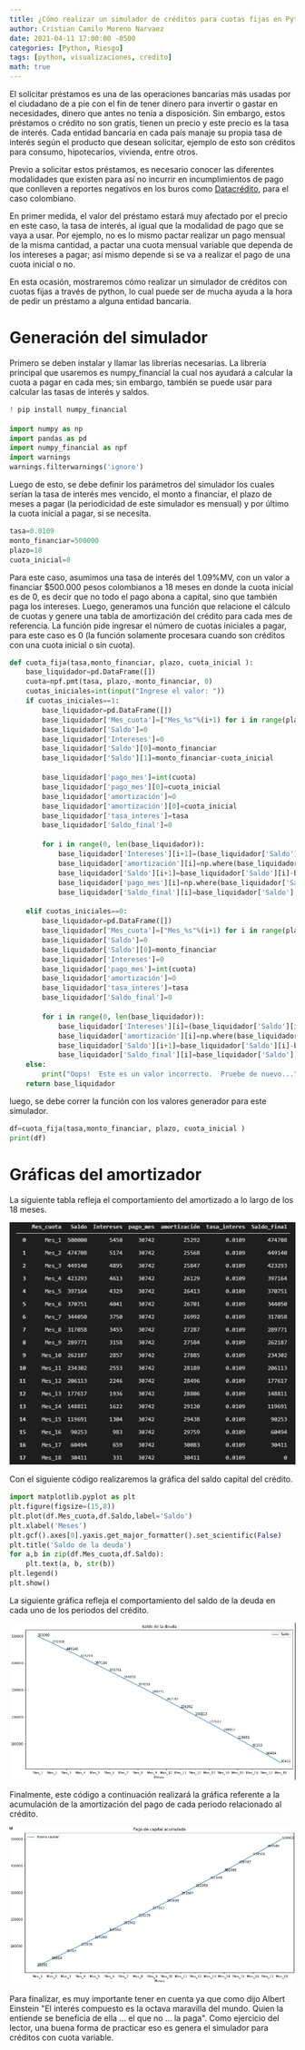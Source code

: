 ```yaml
---
title: ¿Cómo realizar un simulador de créditos para cuotas fijas en Python?
author: Cristian Camilo Moreno Narvaez
date: 2021-04-11 17:00:00 -0500
categories: [Python, Riesgo]
tags: [python, visualizaciones, credito]
math: true
---
```


El solicitar préstamos es una de las operaciones bancarias más usadas por el ciudadano de a pie con el fin de tener dinero para invertir o gastar en necesidades, dinero que antes no tenía a disposición. Sin embargo, estos préstamos o crédito no son gratis, tienen un precio y este precio es la tasa de interés. Cada entidad bancaria en cada país manaje su propia tasa de interés según el producto que desean solicitar, ejemplo de esto son créditos para consumo, hipotecarios, vivienda, entre otros.

Previo a solicitar estos préstamos, es necesario conocer las diferentes modalidades que existen para así no incurrir en incumplimientos de pago que conlleven a reportes negativos en los buros como [Datacrédito](http://gestyy.com/euLdjk), para el caso colombiano.

En primer medida, el valor del préstamo estará muy afectado por el precio en este caso, la tasa de interés, al igual que la modalidad de pago que se vaya a usar. Por ejemplo, no es lo mismo pactar realizar un pago mensual de la misma cantidad, a pactar una cuota mensual variable que dependa de los intereses a pagar; así mismo depende si se va a realizar el pago de una cuota inicial o no.

<script async src="https://pagead2.googlesyndication.com/pagead/js/adsbygoogle.js"></script>
<!-- horizontal ad -->
<ins class="adsbygoogle"
     style="display:block"
     data-ad-client="ca-pub-2402437399062384"
     data-ad-slot="8047040393"
     data-ad-format="auto"
     data-full-width-responsive="true"></ins>
<script>
     (adsbygoogle = window.adsbygoogle || []).push({});
</script>


En esta ocasión, mostraremos cómo realizar un simulador de créditos con cuotas fijas a través de python, lo cual puede ser de mucha ayuda a la hora de pedir un préstamo a alguna entidad bancaria.

# Generación del simulador

Primero se deben instalar y llamar las librerías necesarias. La librería principal que usaremos es numpy_financial la cual nos ayudará a calcular la cuota a pagar en cada mes; sin embargo, también se puede usar para calcular las tasas de interés y saldos.

```python
! pip install numpy_financial

import numpy as np
import pandas as pd
import numpy_financial as npf
import warnings
warnings.filterwarnings('ignore')
```

Luego de esto, se debe definir los parámetros del simulador los cuales serían la tasa de interés mes vencido, el monto a financiar, el plazo de meses a pagar (la periodicidad de este simulador es mensual) y por último la cuota inicial a pagar, si se necesita.

```python
tasa=0.0109
monto_financiar=500000
plazo=18
cuota_inicial=0
```
Para este caso, asumimos una tasa de interés del 1.09%MV, con un valor a financiar $500.000 pesos colombianos a 18 meses en donde la cuota inicial es de 0, es decir que no todo el pago abona a capital, sino que también paga los intereses.
Luego, generamos una función que relacione el cálculo de cuotas y genere una tabla de amortización del crédito para cada mes de referencia. La función pide ingresar el número de cuotas iniciales a pagar, para este caso es 0 (la función solamente procesara cuando son créditos con una cuota inicial o sin cuota).

```python
def cuota_fija(tasa,monto_financiar, plazo, cuota_inicial ):
    base_liquidador=pd.DataFrame([])
    cuota=npf.pmt(tasa, plazo,-monto_financiar, 0)
    cuotas_iniciales=int(input("Ingrese el valor: "))
    if cuotas_iniciales==1:
        base_liquidador=pd.DataFrame([])
        base_liquidador['Mes_cuota']=["Mes_%s"%(i+1) for i in range(plazo+1)]
        base_liquidador['Saldo']=0
        base_liquidador['Intereses']=0
        base_liquidador['Saldo'][0]=monto_financiar
        base_liquidador['Saldo'][1]=monto_financiar-cuota_inicial 
        
        base_liquidador['pago_mes']=int(cuota)
        base_liquidador['pago_mes'][0]=cuota_inicial
        base_liquidador['amortización']=0
        base_liquidador['amortización'][0]=cuota_inicial
        base_liquidador['tasa_interes']=tasa
        base_liquidador['Saldo_final']=0

        for i in range(0, len(base_liquidador)):
            base_liquidador['Intereses'][i+1]=(base_liquidador['Saldo'][i]*base_liquidador['tasa_interes'][i])
            base_liquidador['amortización'][i]=np.where(base_liquidador['Saldo'][i]>base_liquidador['Intereses'][i],(base_liquidador['pago_mes'][i]-base_liquidador['Intereses'][i]),base_liquidador['Saldo'][i] )
            base_liquidador['Saldo'][i+1]=base_liquidador['Saldo'][i]-base_liquidador['amortización'][i]
            base_liquidador['pago_mes'][i]=np.where(base_liquidador['Saldo'][i]>base_liquidador['amortización'][i], base_liquidador['pago_mes'][i], base_liquidador['Saldo'][i])
            base_liquidador['Saldo_final'][i]=base_liquidador['Saldo'][i]-base_liquidador['amortización'][i] 

    elif cuotas_iniciales==0:
        base_liquidador=pd.DataFrame([])
        base_liquidador['Mes_cuota']=["Mes_%s"%(i+1) for i in range(plazo)]
        base_liquidador['Saldo']=0
        base_liquidador['Saldo'][0]=monto_financiar
        base_liquidador['Intereses']=0
        base_liquidador['pago_mes']=int(cuota)
        base_liquidador['amortización']=0
        base_liquidador['tasa_interes']=tasa
        base_liquidador['Saldo_final']=0
        
        for i in range(0, len(base_liquidador)):
            base_liquidador['Intereses'][i]=(base_liquidador['Saldo'][i]*base_liquidador['tasa_interes'][i])
            base_liquidador['amortización'][i]=np.where(base_liquidador['Saldo'][i]>base_liquidador['Intereses'][i],(base_liquidador['pago_mes'][i]-base_liquidador['Intereses'][i]),base_liquidador['Saldo'][i] )
            base_liquidador['Saldo'][i+1]=base_liquidador['Saldo'][i]-base_liquidador['amortización'][i]
            base_liquidador['Saldo_final'][i]=base_liquidador['Saldo'][i]-base_liquidador['amortización'][i]    
    else: 
        print("Oops!  Este es un valor incorrecto.  Pruebe de nuevo...")    
    return base_liquidador
```

luego, se debe correr la función con los valores generador para este simulador.

```python
df=cuota_fija(tasa,monto_financiar, plazo, cuota_inicial )
print(df)
```

# Gráficas del amortizador 

La siguiente tabla refleja el comportamiento del amortizado a lo largo de los 18 meses.

![ ](/assets/img/2021-04-11-liquidador-intereses/Tabl1.PNG)

Con el siguiente código realizaremos la gráfica del saldo capital del crédito.

```python
import matplotlib.pyplot as plt
plt.figure(figsize=(15,8))
plt.plot(df.Mes_cuota,df.Saldo,label='Saldo')
plt.xlabel('Meses')
plt.gcf().axes[0].yaxis.get_major_formatter().set_scientific(False)
plt.title('Saldo de la deuda')
for a,b in zip(df.Mes_cuota,df.Saldo): 
    plt.text(a, b, str(b))
plt.legend()
plt.show()
```
La siguiente gráfica refleja el comportamiento del saldo de la deuda en cada uno de los periodos del crédito.

![ ](/assets/img/2021-04-11-liquidador-intereses/saldo.PNG)

Finalmente, este código a continuación realizará la gráfica referente a la acumulación de la amortización del pago de cada periodo relacionado al crédito.

![ ](/assets/img/2021-04-11-liquidador-intereses/capital.PNG)

Para finalizar, es muy importante tener en cuenta ya que como dijo Albert Einstein "El interés compuesto es la octava maravilla del mundo. Quien la entiende se beneficia de ella ...  el que no ... la paga". Como ejercicio del lector, una buena forma de practicar eso es genera el simulador para créditos con cuota variable.

<script async src="https://pagead2.googlesyndication.com/pagead/js/adsbygoogle.js"></script>
<!-- horizontal ad -->
<ins class="adsbygoogle"
     style="display:block"
     data-ad-client="ca-pub-2402437399062384"
     data-ad-slot="8047040393"
     data-ad-format="auto"
     data-full-width-responsive="true"></ins>
<script>
     (adsbygoogle = window.adsbygoogle || []).push({});
</script>
